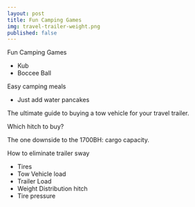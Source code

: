 ```yaml
---
layout: post
title: Fun Camping Games
img: travel-trailer-weight.png
published: false
---
```



Fun Camping Games
- Kub
- Boccee Ball

Easy camping meals
- Just add water pancakes

The ultimate guide to buying a tow vehicle for your travel trailer.

Which hitch to buy?

The one downside to the 1700BH: cargo capacity.

How to eliminate trailer sway
- Tires
- Tow Vehicle load
- Trailer Load
- Weight Distribution hitch
- Tire pressure
